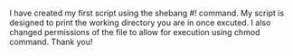 I have created my first script using the shebang #! command. My script is designed to print the working directory you are in once excuted. I also changed permissions of the file to allow for execution using chmod command. Thank you!

